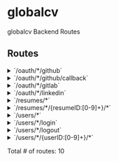 # globalcv

globalcv Backend Routes

## Routes

<details>
<summary>`/oauth/*/github`</summary>

- [RequestID]()
- [RealIP]()
- [Logger]()
- [Recoverer]()
- [DefaultCompress]()
- [Timeout.func1]()
- **/oauth/***
	- **/github**
		- _POST_
			- [GitHubLogin]()

</details>
<details>
<summary>`/oauth/*/github/callback`</summary>

- [RequestID]()
- [RealIP]()
- [Logger]()
- [Recoverer]()
- [DefaultCompress]()
- [Timeout.func1]()
- **/oauth/***
	- **/github/callback**
		- _GET_
			- [(*API).GitHubCallback-fm]()

</details>
<details>
<summary>`/oauth/*/gitlab`</summary>

- [RequestID]()
- [RealIP]()
- [Logger]()
- [Recoverer]()
- [DefaultCompress]()
- [Timeout.func1]()
- **/oauth/***
	- **/gitlab**
		- _POST_
			- [GitLabLogin]()

</details>
<details>
<summary>`/oauth/*/linkedin`</summary>

- [RequestID]()
- [RealIP]()
- [Logger]()
- [Recoverer]()
- [DefaultCompress]()
- [Timeout.func1]()
- **/oauth/***
	- **/linkedin**
		- _POST_
			- [LinkedInLogin]()

</details>
<details>
<summary>`/resumes/*`</summary>

- [RequestID]()
- [RealIP]()
- [Logger]()
- [Recoverer]()
- [DefaultCompress]()
- [Timeout.func1]()
- **/resumes/***
	- **/**
		- _GET_
			- [(*API).listResumes-fm]()
		- _POST_
			- [github.com/ciehanski/go-jwt-middleware.(*JWTMiddleware).Handler-fm]()
			- [(*API).createResume-fm]()

</details>
<details>
<summary>`/resumes/*/{resumeID:[0-9]+}/*`</summary>

- [RequestID]()
- [RealIP]()
- [Logger]()
- [Recoverer]()
- [DefaultCompress]()
- [Timeout.func1]()
- **/resumes/***
	- **/{resumeID:[0-9]+}/***
		- **/**
			- _GET_
				- [github.com/ciehanski/go-jwt-middleware.(*JWTMiddleware).Handler-fm]()
				- [(*API).getResume-fm]()
			- _PATCH_
				- [github.com/ciehanski/go-jwt-middleware.(*JWTMiddleware).Handler-fm]()
				- [(*API).updateResume-fm]()
			- _DELETE_
				- [github.com/ciehanski/go-jwt-middleware.(*JWTMiddleware).Handler-fm]()
				- [(*API).deleteResume-fm]()

</details>
<details>
<summary>`/users/*`</summary>

- [RequestID]()
- [RealIP]()
- [Logger]()
- [Recoverer]()
- [DefaultCompress]()
- [Timeout.func1]()
- **/users/***
	- **/**
		- _GET_
			- [(*API).listUsers-fm]()
		- _POST_
			- [(*API).createUser-fm]()

</details>
<details>
<summary>`/users/*/login`</summary>

- [RequestID]()
- [RealIP]()
- [Logger]()
- [Recoverer]()
- [DefaultCompress]()
- [Timeout.func1]()
- **/users/***
	- **/login**
		- _POST_
			- [(*API).login-fm]()

</details>
<details>
<summary>`/users/*/logout`</summary>

- [RequestID]()
- [RealIP]()
- [Logger]()
- [Recoverer]()
- [DefaultCompress]()
- [Timeout.func1]()
- **/users/***
	- **/logout**
		- _POST_
			- [github.com/ciehanski/go-jwt-middleware.(*JWTMiddleware).Handler-fm]()
			- [(*API).logout-fm]()

</details>
<details>
<summary>`/users/*/{userID:[0-9]+}/*`</summary>

- [RequestID]()
- [RealIP]()
- [Logger]()
- [Recoverer]()
- [DefaultCompress]()
- [Timeout.func1]()
- **/users/***
	- **/{userID:[0-9]+}/***
		- **/**
			- _PATCH_
				- [github.com/ciehanski/go-jwt-middleware.(*JWTMiddleware).Handler-fm]()
				- [(*API).updateUser-fm]()
			- _DELETE_
				- [github.com/ciehanski/go-jwt-middleware.(*JWTMiddleware).Handler-fm]()
				- [(*API).deleteUser-fm]()
			- _GET_
				- [(*API).getUserByID-fm]()

</details>

Total # of routes: 10
